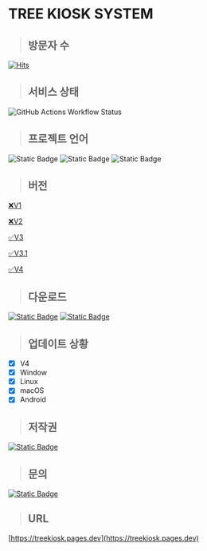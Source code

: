 # TREE KIOSK SYSTEM

> ## 방문자 수

[![Hits](https://hits.sh/github.com/treeentertainment/KIOSK.svg?style=for-the-badge&label=%EB%B0%A9%EB%AC%B8%EC%9E%90%20%EC%88%98)](https://hits.sh/github.com/treeentertainment/KIOSK/)

> ## 서비스 상태

![GitHub Actions Workflow Status](https://img.shields.io/github/actions/workflow/status/treeentertainment/KIOSK/deploy.yml?style=for-the-badge)

> ## 프로젝트 언어

![Static Badge](https://img.shields.io/badge/html5-E34F26?style=for-the-badge&logo=html5&logoColor=white)
![Static Badge](https://img.shields.io/badge/javascript-F7DF1E?style=for-the-badge&logo=javascript&logoColor=white)
![Static Badge](https://img.shields.io/badge/css-%23663399?style=for-the-badge&logo=css)

> ## 버전

[❌V1](https://github.com/treeentertainment/KIOSK/tree/main/V1)

[❌V2](https://github.com/treeentertainment/KIOSK/tree/main/V2)

[✅V3](https://github.com/treeentertainment/KIOSK/tree/main/V3)

[✅V3.1](https://github.com/treeentertainment/KIOSK/tree/main/V3.1)

[✅️V4](https://github.com/treeentertainment/KIOSK/tree/main/V4)

> ## 다운로드

[![Static Badge](https://img.shields.io/badge/android-3DDC84?style=for-the-badge&logo=android&logoColor=white)](https://github.com/treeentertainment/KIOSK-ANDROID/releases/latest)
[![Static Badge](https://img.shields.io/badge/electron-47848F?style=for-the-badge&logo=electron&logoColor=white)](https://github.com/202420505/KIOSK-DESKTOP/releases/latest)

> ## 업데이트 상황

 - [X] V4
 - [X] Window
 - [x] Linux
 - [X] macOS
 - [X] Android

> ## 저작권

[![Static Badge](https://img.shields.io/badge/Q-green?style=for-the-badge&logo=github)
](https://github.com/202420505)

> ## 문의

[![Static Badge](https://img.shields.io/badge/Q-green?style=for-the-badge&logo=github)
](mailto:contact@treeentertainment.tech)

> ## URL

[https://treekiosk.pages.dev](https://treekiosk.pages.dev)
